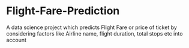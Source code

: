 # Flight-Fare-Prediction
A data science project which predicts Flight Fare or price of ticket by considering factors like Airline name, flight duration, total stops etc into account
